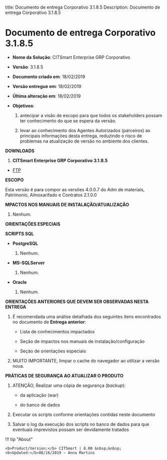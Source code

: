 title: Documento de entrega Corporativo 3.1.8.5
Description: Documento de entrega Corporativo 3.1.8.5

# Documento de entrega Corporativo 3.1.8.5

-   **Nome da Solução**: CITSmart Enterprise GRP Corporativo

-   **Versão**: 3.1.8.5

-   **Documento criado em**: 18/02/2019

-   **Versão entregue em**: 18/02/2019

-   **Última alteração em**: 18/02/2019

-   **Objetivos**:

    1.  antecipar a visão de escopo para que todos os stakeholders possam ter
        conhecimento do que se espera da versão.

    2.  levar ao conhecimento dos Agentes Autorizados (parceiros) as principais
        informações desta entrega, reduzindo o risco de problemas na atualização
        de versão no ambiente dos clientes.

**DOWNLOADS**

1.  **CITSmart Enterprise GRP Corporativo 3.1.8.5**

-   [FTP](https://kb.citsmartcloud.com/entregas/corporativo/Enterprise/3.1.8.5/)

**ESCOPO**

Esta versão é para compor as versões 4.0.0.7 do Adm de materiais, Patrimonio,
Almoxarifado e Contratos 2.1.0.0

**MPACTOS NOS MANUAIS DE INSTALAÇÃO/ATUALIZAÇÃO**

1.  Nenhum.

**ORIENTAÇÕES ESPECIAIS**

**SCRIPTS SQL**

-   **PostgreSQL**

    1.  Nenhum.

-   **MS-SQLServer**

    1.  Nenhum.

-   **Oracle**

    1.  Nenhum.

**ORIENTAÇÕES ANTERIORES QUE DEVEM SER OBSERVADAS NESTA ENTREGA**

1.  É recomendada uma análise detalhada dos seguintes itens encontrados no
    documento de **Entrega anterior**:

    -   Lista de conhecimentos impactados

    -   Seção de impactos nos manuais de instalação/configuração

    -   Seção de orientações especiais

2.  MUITO IMPORTANTE, limpar o cache do navegador ao utilizar a versão nova.

**PRÁTICAS DE SEGURANÇA AO ATUALIZAR O PRODUTO**

1.  ATENÇÃO, Realizar uma cópia de segurança (*backup*):

    -   da aplicação (war)

    -   do banco de dados

2.  Executar os scripts conforme orientações contidas neste documento

3.  Salvar o log da execução dos scripts no banco de dados para que eventuais
    imprevistos possam ser devidamente tratados


!!! tip "About"

    <b>Product/Version:</b> CITSmart | 8.00 &nbsp;&nbsp;
    <b>Updated:</b>08/16/2019 – Anna Martins

